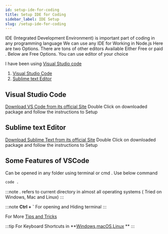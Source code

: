 ```yaml
---
id: setup-ide-for-coding
title: Setup IDE for Coding 
sidebar_label: IDE Setup
slug: /setup-ide-for-coding
---
```


IDE (Integrated Development Environment) is important part of coding in any programming language
We can use any IDE for Working in Node.js Here are two Options. 
There are tons of other editors Available Either Free or paid . 
Below are Free Options. You can use editor of your choice 

I have been using [Visual Studio code](#visual-studio-code)

1. [Visual Studio Code](#visual-studio-code)
2. [Sublime text Editor](#sublime-text-editor)

## Visual Studio Code 
[Download VS Code from its official Site](https://code.visualstudio.com/)
Double Click on downloaded package and follow the instructions to Setup 

## Sublime text Editor 
[Download Sublime Text from its official Site](https://www.sublimetext.com/)
Double Click on downloaded package and follow the instructions to Setup 

## Some Features of VSCode 
Can be opened in any folder using terminal or cmd . Use below command

```bash
code . 
```
:::note
. refers to current directory in almost all operating systems ( Tried on Windows, Mac and Linux)
:::
 
:::note
**Ctrl + `** 
For opening and Hiding terminal 
:::

For More [Tips and Tricks](https://code.visualstudio.com/docs/getstarted/tips-and-tricks)

:::tip
For Keyboard Shortcuts in **[Windows](https://code.visualstudio.com/shortcuts/keyboard-shortcuts-windows.pdf),[macOS](https://code.visualstudio.com/shortcuts/keyboard-shortcuts-macos.pdf),[Linux](https://code.visualstudio.com/shortcuts/keyboard-shortcuts-linux.pdf) **
:::